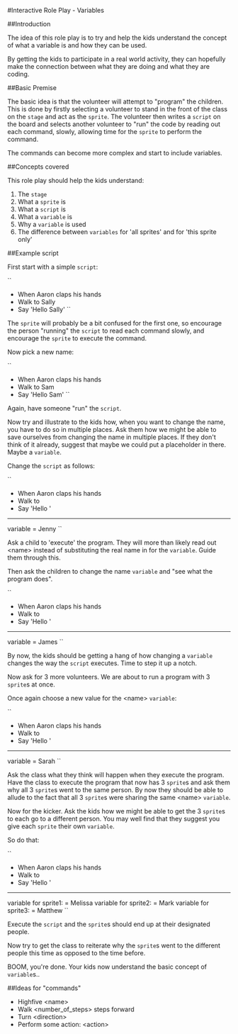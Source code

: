 #Interactive Role Play - Variables

##Introduction

The idea of this role play is to try and help the kids understand the concept of what a variable is and how they can be used.

By getting the kids to participate in a real world activity, they can hopefully make the connection between what they are doing and what they are coding.

##Basic Premise

The basic idea is that the volunteer will attempt to "program" the children.  This is done by firstly selecting a volunteer to stand in the front of the class on the `stage` and act as the `sprite`.  The volunteer then writes a `script` on the board and selects another volunteer to "run" the code by reading out each command, slowly, allowing time for the `sprite` to perform the command.

The commands can become more complex and start to include variables.

##Concepts covered

This role play should help the kids understand:

1. The `stage`
2. What a `sprite` is
3. What a `script` is
4. What a `variable` is
5. Why a `variable` is used
6. The difference between `variables` for 'all sprites' and for 'this sprite only'

##Example script

First start with a simple `script`:

``
- When Aaron claps his hands
- Walk to Sally
- Say 'Hello Sally'
``

The `sprite` will probably be a bit confused for the first one, so encourage the person "running" the `script` to read each command slowly, and encourage the `sprite` to execute the command.

Now pick a new name:

``
- When Aaron claps his hands
- Walk to Sam
- Say 'Hello Sam'
``

Again, have someone "run" the `script`.

Now try and illustrate to the kids how, when you want to change the name, you have to do so in multiple places.
Ask them how we might be able to save ourselves from changing the name in multiple places.
If they don't think of it already, suggest that maybe we could put a placeholder in there.  Maybe a `variable`.

Change the `script` as follows:

``
- When Aaron claps his hands
- Walk to <name>
- Say 'Hello <name>'

-----------------------------

variable <name> = Jenny
``

Ask a child to 'execute' the program.  They will more than likely read out \<name\> instead of substituting the real name in for the `variable`.  Guide them through this.

Then ask the children to change the name `variable` and "see what the program does".

``
- When Aaron claps his hands
- Walk to <name>
- Say 'Hello <name>'

-----------------------------

variable <name> = James
``

By now, the kids should be getting a hang of how changing a `variable` changes the way the `script` executes.
Time to step it up a notch.

Now ask for 3 more volunteers.  We are about to run a program with 3 `sprite`s at once.

Once again choose a new value for the \<name\> `variable`:

``
- When Aaron claps his hands
- Walk to <name>
- Say 'Hello <name>'

-----------------------------

variable <name> = Sarah
``

Ask the class what they think will happen when they execute the program.
Have the class to execute the program that now has 3 `sprite`s and ask them why all 3 `sprite`s went to the same person.  By now they should be able to allude to the fact that all 3 `sprite`s were sharing the same \<name\> `variable`.

Now for the kicker.  Ask the kids how we might be able to get the 3 `sprite`s to each go to a different person.  You may well find that they suggest you give each `sprite` their own `variable`.

So do that:

``
- When Aaron claps his hands
- Walk to <name>
- Say 'Hello <name>'

-----------------------------

variable for sprite1: <name> = Melissa
variable for sprite2: <name> = Mark
variable for sprite3: <name> = Matthew
``

Execute the `script` and the `sprite`s should end up at their designated people.

Now try to get the class to reiterate why the `sprite`s went to the different people this time as opposed to the time before.

BOOM, you're done.  Your kids now understand the basic concept of `variable`s..

##Ideas for "commands"
- Highfive \<name\>
- Walk \<number_of_steps\> steps forward
- Turn \<direction\>
- Perform some action: \<action\>

